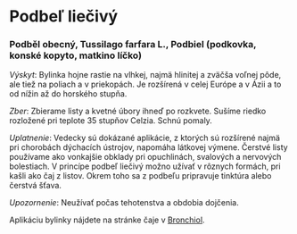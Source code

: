 Podbeľ liečivý
==============

### Podběl obecný, Tussilago farfara L., Podbiel (podkovka, konské kopyto, matkino líčko)

*Výskyt*: Bylinka hojne rastie na vlhkej, najmä hlinitej a zväčša voľnej pôde,
ale tiež na poliach a v priekopách. Je rozšírená v celej Európe a v Ázii a to od
nížin až do horského stupňa.

*Zber*: Zbierame listy a kvetné úbory ihneď po rozkvete. Sušíme riedko rozložené
pri teplote 35 stupňov Celzia. Schnú pomaly.

*Uplatnenie*: Vedecky sú dokázané aplikácie, z ktorých sú rozšírené najmä pri
chorobách dýchacích ústrojov, napomáha látkovej výmene. Čerstvé listy používame
ako vonkajšie obklady pri opuchlinách, svalových a nervových bolestiach. V
princípe podbeľ liečivý možno užívať v rôznych formách, pri kašli ako čaj z
listov. Okrem toho sa z podbeľu pripravuje tinktúra alebo čerstvá šťava.

*Upozornenie*: Neužívať počas tehotenstva a obdobia dojčenia.

Aplikáciu bylinky nájdete na stránke čaje v [Bronchiol](../caje/bronchiol).

